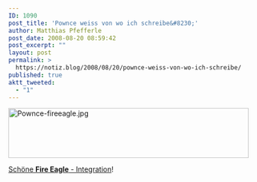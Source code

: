 ```yaml
---
ID: 1090
post_title: 'Pownce weiss von wo ich schreibe&#8230;'
author: Matthias Pfefferle
post_date: 2008-08-20 08:59:42
post_excerpt: ""
layout: post
permalink: >
  https://notiz.blog/2008/08/20/pownce-weiss-von-wo-ich-schreibe/
published: true
aktt_tweeted:
  - "1"
---
```

<img class="aligncenter" src="http://notiz.blog/wp-content/uploads/2008/08/pownce-fireeagle.jpg" alt="Pownce-fireeagle.jpg" border="0" width="480" height="100" />

<a href="http://blog.pownce.com/2008/08/13/where-are-you-send-your-location-on-pownce-with-fire-eagle/">Schöne <strong>Fire Eagle</strong> - Integration</a>!